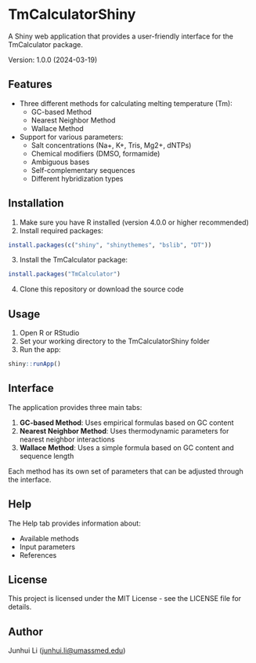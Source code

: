 # TmCalculatorShiny

A Shiny web application that provides a user-friendly interface for the TmCalculator package.

Version: 1.0.0 (2024-03-19)

## Features

- Three different methods for calculating melting temperature (Tm):
  - GC-based Method
  - Nearest Neighbor Method
  - Wallace Method
- Support for various parameters:
  - Salt concentrations (Na+, K+, Tris, Mg2+, dNTPs)
  - Chemical modifiers (DMSO, formamide)
  - Ambiguous bases
  - Self-complementary sequences
  - Different hybridization types

## Installation

1. Make sure you have R installed (version 4.0.0 or higher recommended)
2. Install required packages:

```r
install.packages(c("shiny", "shinythemes", "bslib", "DT"))
```

3. Install the TmCalculator package:

```r
install.packages("TmCalculator")
```

4. Clone this repository or download the source code

## Usage

1. Open R or RStudio
2. Set your working directory to the TmCalculatorShiny folder
3. Run the app:

```r
shiny::runApp()
```

## Interface

The application provides three main tabs:

1. **GC-based Method**: Uses empirical formulas based on GC content
2. **Nearest Neighbor Method**: Uses thermodynamic parameters for nearest neighbor interactions
3. **Wallace Method**: Uses a simple formula based on GC content and sequence length

Each method has its own set of parameters that can be adjusted through the interface.

## Help

The Help tab provides information about:
- Available methods
- Input parameters
- References

## License

This project is licensed under the MIT License - see the LICENSE file for details.

## Author

Junhui Li (junhui.li@umassmed.edu) 